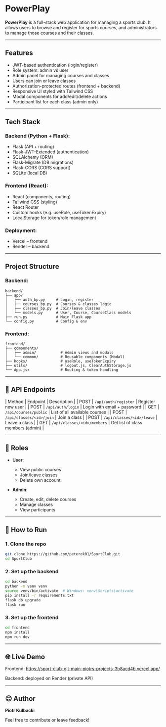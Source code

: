 # PowerPlay

**PowerPlay** is a full-stack web application for managing a sports club. It allows users to browse and register for sports courses, and administrators to manage those courses and their classes.

---

## Features

- JWT-based authentication (login/register)
- Role system: admin vs user
- Admin panel for managing courses and classes
- Users can join or leave classes
- Authorization-protected routes (frontend + backend)
- Responsive UI styled with Tailwind CSS
- Modal components for add/edit/delete actions
- Participant list for each class (admin only)

---

## Tech Stack

### Backend (Python + Flask):
- Flask (API + routing)
- Flask-JWT-Extended (authentication)
- SQLAlchemy (ORM)
- Flask-Migrate (DB migrations)
- Flask-CORS (CORS support)
- SQLite (local DB)

### Frontend (React):
- React (components, routing)
- Tailwind CSS (styling)
- React Router
- Custom hooks (e.g. useRole, useTokenExpiry)
- LocalStorage for token/role management

### Deployment:
- Vercel – frontend
- Render – backend

---

## Project Structure

### Backend:
```
backend/
├── app/
│   ├── auth_bp.py     # Login, register
│   ├── courses_bp.py  # Courses & classes logic
│   ├── classes_bp.py  # Join/leave classes
│   └── models.py      # User, Course, CourseClass models
├── run.py             # Main Flask app
└── config.py          # Config & env
```

### Frontend:
```
frontend/
├── components/
│   ├── admin/           # Admin views and modals
│   └── common/          # Reusable components (Modal)
├── hooks/               # useRole, useTokenExpiry
├── utils/               # logout.js, ClearAuthStorage.js
└── App.jsx              # Routing & token handling
```

---

## 🔄 API Endpoints

| Method | Endpoint                        | Description |
| POST   | `/api/auth/register`            | Register new user |
| POST   | `/api/auth/login`               | Login with email + password |
| GET    | `/api/courses/public`           | List of all available courses  |
| POST   | `/api/classes/<id>/join`        | Join a class |
| POST   | `/api/classes/<id>/leave`       | Leave a class |
| GET    | `/api/classes/<id>/members`     | Get list of class members (admin) |

---

## 🔐 Roles

- **User**:
  - View public courses
  - Join/leave classes
  - Delete own account

- **Admin**:
  - Create, edit, delete courses
  - Manage classes
  - View participants

---

## 🚚 How to Run

### 1. Clone the repo
```bash
git clone https://github.com/peterek01/SportClub.git
cd SportClub
```

### 2. Set up the backend
```bash
cd backend
python -m venv venv
source venv/bin/activate  # Windows: venv\Scripts\activate
pip install -r requirements.txt
flask db upgrade
flask run
```

### 3. Set up the frontend
```bash
cd frontend
npm install
npm run dev
```

---

## 🌐 Live Demo

Frontend: https://sport-club-git-main-piotrs-projects-3b8acd4b.vercel.app/

Backend: deployed on Render (private API)

---

## 😊 Author
**Piotr Kulbacki**

Feel free to contribute or leave feedback!
